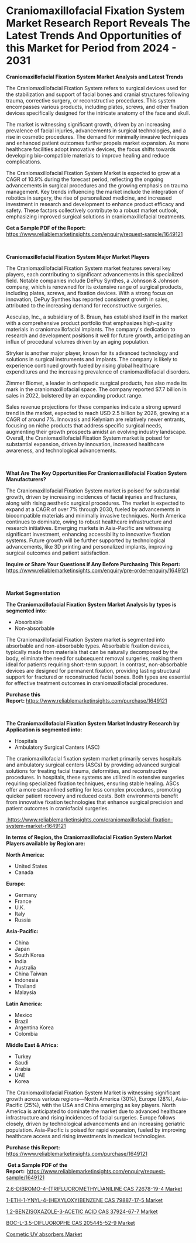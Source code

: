 <p><h1>Craniomaxillofacial Fixation System Market Research Report Reveals The Latest Trends And Opportunities of this Market for Period from 2024 - 2031</h1></p><p><strong>Craniomaxillofacial Fixation System Market Analysis and Latest Trends</strong></p>
<p><p>The Craniomaxillofacial Fixation System refers to surgical devices used for the stabilization and support of facial bones and cranial structures following trauma, corrective surgery, or reconstructive procedures. This system encompasses various products, including plates, screws, and other fixation devices specifically designed for the intricate anatomy of the face and skull. </p><p>The market is witnessing significant growth, driven by an increasing prevalence of facial injuries, advancements in surgical technologies, and a rise in cosmetic procedures. The demand for minimally invasive techniques and enhanced patient outcomes further propels market expansion. As more healthcare facilities adopt innovative devices, the focus shifts towards developing bio-compatible materials to improve healing and reduce complications.</p><p>The Craniomaxillofacial Fixation System Market is expected to grow at a CAGR of 10.9% during the forecast period, reflecting the ongoing advancements in surgical procedures and the growing emphasis on trauma management. Key trends influencing the market include the integration of robotics in surgery, the rise of personalized medicine, and increased investment in research and development to enhance product efficacy and safety. These factors collectively contribute to a robust market outlook, emphasizing improved surgical solutions in craniomaxillofacial treatments.</p></p>
<p><strong>Get a Sample PDF of the Report:&nbsp;</strong> <a href="https://www.reliablemarketinsights.com/enquiry/request-sample/1649121?utm_campaign=1197&utm_medium=2&utm_source=Github&utm_content=ia&utm_term=15102024&utm_id=craniomaxillofacial-fixation-system">https://www.reliablemarketinsights.com/enquiry/request-sample/1649121</a></p>
<p>&nbsp;</p>
<p><strong>Craniomaxillofacial Fixation System Major Market Players</strong></p>
<p><p>The Craniomaxillofacial Fixation System market features several key players, each contributing to significant advancements in this specialized field. Notable companies include DePuy Synthes, a Johnson & Johnson company, which is renowned for its extensive range of surgical products, including plates, screws, and fixation devices. With a strong focus on innovation, DePuy Synthes has reported consistent growth in sales, attributed to the increasing demand for reconstructive surgeries.</p><p>Aesculap, Inc., a subsidiary of B. Braun, has established itself in the market with a comprehensive product portfolio that emphasizes high-quality materials in craniomaxillofacial implants. The company's dedication to research and development positions it well for future growth, anticipating an influx of procedural volumes driven by an aging population.</p><p>Stryker is another major player, known for its advanced technology and solutions in surgical instruments and implants. The company is likely to experience continued growth fueled by rising global healthcare expenditures and the increasing prevalence of craniomaxillofacial disorders.</p><p>Zimmer Biomet, a leader in orthopedic surgical products, has also made its mark in the craniomaxillofacial space. The company reported $7.7 billion in sales in 2022, bolstered by an expanding product range.</p><p>Sales revenue projections for these companies indicate a strong upward trend in the market, expected to reach USD 2.5 billion by 2026, growing at a CAGR of around 7%. Innovasis and Kelyniam are relatively newer entrants, focusing on niche products that address specific surgical needs, augmenting their growth prospects amidst an evolving industry landscape. Overall, the Craniomaxillofacial Fixation System market is poised for substantial expansion, driven by innovation, increased healthcare awareness, and technological advancements.</p></p>
<p>&nbsp;</p>
<p><strong>What Are The Key Opportunities For Craniomaxillofacial Fixation System Manufacturers?</strong></p>
<p><p>The Craniomaxillofacial Fixation System market is poised for substantial growth, driven by increasing incidences of facial injuries and fractures, along with rising aesthetic surgical procedures. The market is expected to expand at a CAGR of over 7% through 2030, fueled by advancements in biocompatible materials and minimally invasive techniques. North America continues to dominate, owing to robust healthcare infrastructure and research initiatives. Emerging markets in Asia-Pacific are witnessing significant investment, enhancing accessibility to innovative fixation systems. Future growth will be further supported by technological advancements, like 3D printing and personalized implants, improving surgical outcomes and patient satisfaction.</p></p>
<p><strong>Inquire or Share Your Questions If Any Before Purchasing This Report:</strong> <a href="https://www.reliablemarketinsights.com/enquiry/pre-order-enquiry/1649121?utm_campaign=1197&utm_medium=2&utm_source=Github&utm_content=ia&utm_term=15102024&utm_id=craniomaxillofacial-fixation-system">https://www.reliablemarketinsights.com/enquiry/pre-order-enquiry/1649121</a></p>
<p>&nbsp;</p>
<p><strong>Market Segmentation</strong></p>
<p><strong>The Craniomaxillofacial Fixation System Market Analysis by types is segmented into:</strong></p>
<p><ul><li>Absorbable</li><li>Non-absorbable</li></ul></p>
<p><p>The Craniomaxillofacial Fixation System market is segmented into absorbable and non-absorbable types. Absorbable fixation devices, typically made from materials that can be naturally decomposed by the body, eliminate the need for subsequent removal surgeries, making them ideal for patients requiring short-term support. In contrast, non-absorbable devices are designed for permanent fixation, providing lasting structural support for fractured or reconstructed facial bones. Both types are essential for effective treatment outcomes in craniomaxillofacial procedures.</p></p>
<p><strong>Purchase this Report:&nbsp;</strong><a href="https://www.reliablemarketinsights.com/purchase/1649121?utm_campaign=1197&utm_medium=2&utm_source=Github&utm_content=ia&utm_term=15102024&utm_id=craniomaxillofacial-fixation-system">https://www.reliablemarketinsights.com/purchase/1649121</a></p>
<p>&nbsp;</p>
<p><strong>The Craniomaxillofacial Fixation System Market Industry Research by Application is segmented into:</strong></p>
<p><ul><li>Hospitals</li><li>Ambulatory Surgical Canters (ASC)</li></ul></p>
<p><p>The craniomaxillofacial fixation system market primarily serves hospitals and ambulatory surgical centers (ASCs) by providing advanced surgical solutions for treating facial trauma, deformities, and reconstructive procedures. In hospitals, these systems are utilized in extensive surgeries requiring specialized fixation techniques, ensuring stable healing. ASCs offer a more streamlined setting for less complex procedures, promoting quicker patient recovery and reduced costs. Both environments benefit from innovative fixation technologies that enhance surgical precision and patient outcomes in craniofacial surgeries.</p></p>
<p><a href="https://www.reliablemarketinsights.com/craniomaxillofacial-fixation-system-market-r1649121?utm_campaign=1197&utm_medium=2&utm_source=Github&utm_content=ia&utm_term=15102024&utm_id=craniomaxillofacial-fixation-system">&nbsp;https://www.reliablemarketinsights.com/craniomaxillofacial-fixation-system-market-r1649121</a></p>
<p><strong>In terms of Region, the Craniomaxillofacial Fixation System Market Players available by Region are:</strong></p>
<p>
    <p> <strong> North America: </strong>
        <ul>
            <li>United States</li>
            <li>Canada</li>
        </ul>
        </p> 
    <p> <strong> Europe: </strong>
        <ul>
            <li>Germany</li>
            <li>France</li>
            <li>U.K.</li>
            <li>Italy</li>
            <li>Russia</li>
        </ul>
        </p> 
    <p> <strong> Asia-Pacific: </strong>
        <ul>
            <li>China</li>
            <li>Japan</li>
            <li>South Korea</li>
            <li>India</li>
            <li>Australia</li>
            <li>China Taiwan</li>
            <li>Indonesia</li>
            <li>Thailand</li>
            <li>Malaysia</li>
        </ul>
        </p> 
    <p> <strong> Latin America: </strong>
        <ul>
            <li>Mexico</li>
            <li>Brazil</li>
            <li>Argentina Korea</li>
            <li>Colombia</li>
        </ul>
        </p> 
    <p> <strong> Middle East & Africa: </strong>
        <ul>
            <li>Turkey</li>
            <li>Saudi</li>
            <li>Arabia</li>
            <li>UAE</li>
            <li>Korea</li>
        </ul>
    </p>
    </p>
<p><p>The Craniomaxillofacial Fixation System Market is witnessing significant growth across various regions—North America (30%), Europe (28%), Asia-Pacific (25%), with the USA and China emerging as key players. North America is anticipated to dominate the market due to advanced healthcare infrastructure and rising incidences of facial surgeries. Europe follows closely, driven by technological advancements and an increasing geriatric population. Asia-Pacific is poised for rapid expansion, fueled by improving healthcare access and rising investments in medical technologies.</p></p>
<p><strong>Purchase this Report: </strong><a href="https://www.reliablemarketinsights.com/purchase/1649121?utm_campaign=1197&utm_medium=2&utm_source=Github&utm_content=ia&utm_term=15102024&utm_id=craniomaxillofacial-fixation-system">https://www.reliablemarketinsights.com/purchase/1649121</a></p>
<p>&nbsp;<strong>Get a Sample PDF of the Report:&nbsp;&nbsp;</strong><a href="https://www.reliablemarketinsights.com/enquiry/request-sample/1649121?utm_campaign=1197&utm_medium=2&utm_source=Github&utm_content=ia&utm_term=15102024&utm_id=craniomaxillofacial-fixation-system">https://www.reliablemarketinsights.com/enquiry/request-sample/1649121</a></p>
<p><strong></strong></p>
<p><p><a href="https://www.linkedin.com/pulse/global-26-dibromo-4-trifluoromethylaniline-cas-72678-19-4-hjnge?utm_campaign=1197&utm_medium=2&utm_source=Github&utm_content=ia&utm_term=15102024&utm_id=craniomaxillofacial-fixation-system">2,6-DIBROMO-4-(TRIFLUOROMETHYL)ANILINE CAS 72678-19-4 Market</a></p><p><a href="https://www.linkedin.com/pulse/comprehensive-1-eth-1-ynyl-4-hexyloxybenzene-cas-79887-17-5-uf7re?utm_campaign=1197&utm_medium=2&utm_source=Github&utm_content=ia&utm_term=15102024&utm_id=craniomaxillofacial-fixation-system">1-ETH-1-YNYL-4-(HEXYLOXY)BENZENE CAS 79887-17-5 Market</a></p><p><a href="https://www.linkedin.com/pulse/navigating-global-12-benzisoxazole-3-acetic-acid-cas-37924-67-7-3plge?utm_campaign=1197&utm_medium=2&utm_source=Github&utm_content=ia&utm_term=15102024&utm_id=craniomaxillofacial-fixation-system">1,2-BENZISOXAZOLE-3-ACETIC ACID CAS 37924-67-7 Market</a></p><p><a href="https://www.linkedin.com/pulse/boc-l-35-difluorophe-cas-205445-52-9-market-forecasts-trends-x1fhe?utm_campaign=1197&utm_medium=2&utm_source=Github&utm_content=ia&utm_term=15102024&utm_id=craniomaxillofacial-fixation-system">BOC-L-3,5-DIFLUOROPHE CAS 205445-52-9 Market</a></p><p><a href="https://www.linkedin.com/pulse/booming-cosmetic-uv-absorbers-market-sector-analysis-growth-3ihte?utm_campaign=1197&utm_medium=2&utm_source=Github&utm_content=ia&utm_term=15102024&utm_id=craniomaxillofacial-fixation-system">Cosmetic UV absorbers Market</a></p></p>